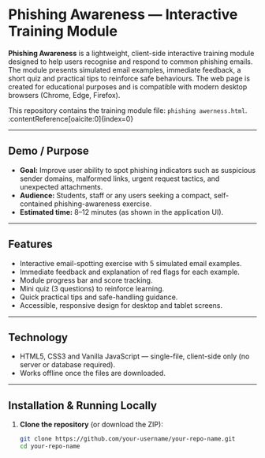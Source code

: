 # Phishing Awareness — Interactive Training Module

**Phishing Awareness** is a lightweight, client-side interactive training module designed to help users recognise and respond to common phishing emails. The module presents simulated email examples, immediate feedback, a short quiz and practical tips to reinforce safe behaviours. The web page is created for educational purposes and is compatible with modern desktop browsers (Chrome, Edge, Firefox).

This repository contains the training module file: `phishing awerness.html`. :contentReference[oaicite:0]{index=0}

---

## Demo / Purpose

- **Goal:** Improve user ability to spot phishing indicators such as suspicious sender domains, malformed links, urgent request tactics, and unexpected attachments.  
- **Audience:** Students, staff or any users seeking a compact, self-contained phishing-awareness exercise.  
- **Estimated time:** 8–12 minutes (as shown in the application UI).

---

## Features

- Interactive email-spotting exercise with 5 simulated email examples.  
- Immediate feedback and explanation of red flags for each example.  
- Module progress bar and score tracking.  
- Mini quiz (3 questions) to reinforce learning.  
- Quick practical tips and safe-handling guidance.  
- Accessible, responsive design for desktop and tablet screens.

---

## Technology

- HTML5, CSS3 and Vanilla JavaScript — single-file, client-side only (no server or database required).  
- Works offline once the files are downloaded.

---

## Installation & Running Locally

1. **Clone the repository** (or download the ZIP):
   ```bash
   git clone https://github.com/your-username/your-repo-name.git
   cd your-repo-name
